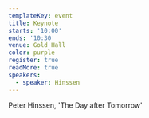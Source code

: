 ```yaml
---
templateKey: event
title: Keynote
starts: '10:00'
ends: '10:30'
venue: Gold Hall
color: purple
register: true
readMore: true
speakers:
  - speaker: Hinssen
---
```


Peter Hinssen, 'The Day after Tomorrow'
